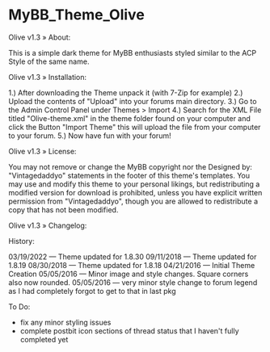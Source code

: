 # MyBB_Theme_Olive

Olive v1.3
» About:

This is a simple dark theme for MyBB enthusiasts styled similar to the ACP Style of the same name.

Olive v1.3
» Installation:

1.) After downloading the Theme unpack it (with 7-Zip for example)
2.) Upload the contents of "Upload" into your forums main directory.
3.) Go to the Admin Control Panel under Themes > Import
4.) Search for the XML File titled "Olive-theme.xml" in the theme folder found on your computer and click the Button "Import Theme" this will upload the file from your computer to your forum.
5.) Now have fun with your forum!

Olive v1.3
» License:

You may not remove or change the MyBB copyright nor the Designed by: "Vintagedaddyo" statements in the footer of this theme's templates. You may use and modify this theme to your personal likings, but redistributing a modified version for download is prohibited, unless you have explicit written permission from "Vintagedaddyo", though you are allowed to redistribute a copy that has not been modified.

Olive v1.3
» Changelog:

History:

03/19/2022 — Theme updated for 1.8.30
09/11/2018 — Theme updated for 1.8.19
08/30/2018 — Theme updated for 1.8.18
04/21/2016 — Initial Theme Creation
05/05/2016 — Minor image and style changes. Square corners also now rounded.
05/05/2016 — very minor style change to forum legend as I had completely forgot to get to that in last pkg

To Do:
* fix any minor styling issues
* complete postbit icon sections of thread status that I haven't fully completed yet

